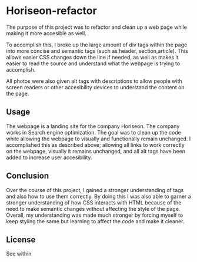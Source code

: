 # Horiseon-refactor

The purpose of this project was to refactor and clean up a web page while making it more accesible as well.

To accomplish this, I broke up the large amount of div tags within the page into more concise and semantic tags (such as header, section,article). This allows easier CSS changes down the line if needed, as well as makes it easier to read the source and understand what the webpage is trying to accomplish.

All photos were also given alt tags with descriptions to allow people with screen readers or other accesibility devices to understand the content on the page.

## Usage

The webpage is a landing site for the company Horiseon. The company works in Search engine optimization. The goal was to clean up the code while allowing the webpage to visually and functionally remain unchanged. I accomplished this as described above; allowing all links to work correctly on the webpage, visually it remains unchanged, and all alt tags have been added to increase user accesibility.


## Conclusion

Over the course of this project, I gained a stronger understanding of tags and also how to use them correctly. By doing this I was also able to garner a stronger understanding of how CSS interacts with HTML because of the need to make semantic changes without affecting the style of the page. Overall, my understanding was made much stronger by forcing myself to keep styling the same but learning to affect the code and make it cleaner.

## License

See within

